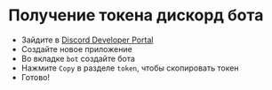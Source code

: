 # Получение токена дискорд бота

- Зайдите в [Discord Developer Portal](https://discord.com/developers/applications)
- Создайте новое приложение
- Во вкладке `bot` создайте бота
- Нажмите `Copy` в разделе `token`, чтобы скопировать токен
- Готово!
